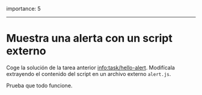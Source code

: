 importance: 5

---

# Muestra una alerta con un script externo

Coge la solución de la tarea anterior <info:task/hello-alert>. Modifícala extrayendo el contenido del script en un archivo externo `alert.js`.

Prueba que todo funcione.
